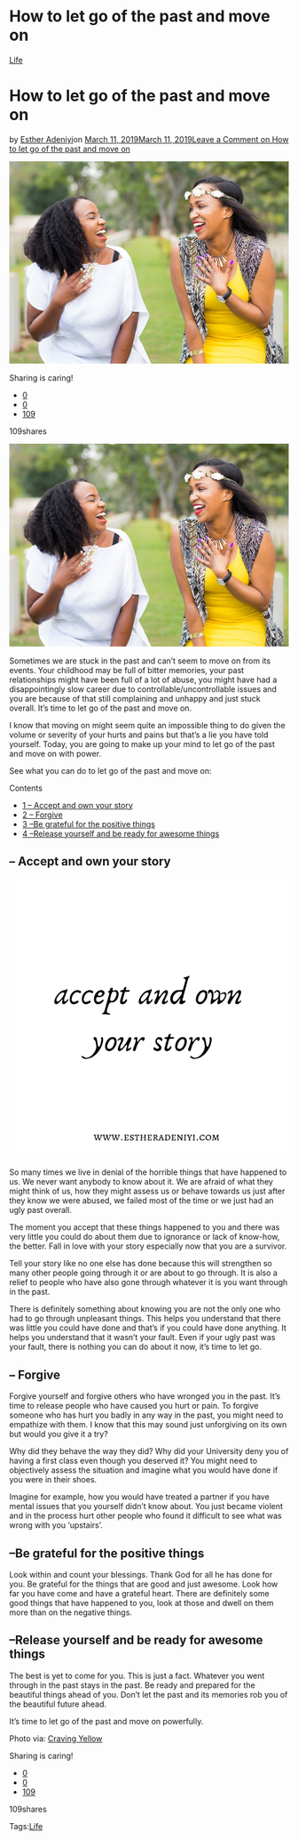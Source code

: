 # How to let go of the past and move on

[Life](https://estheradeniyi.com/category/life/)
# How to let go of the past and move on

by [Esther Adeniyi](https://estheradeniyi.com/author/esther-adeniyi/)on [March 11, 2019March 11, 2019](https://estheradeniyi.com/how-to-let-go-of-past-and-move-on/)[Leave a Comment on How to let go of the past and move on](https://estheradeniyi.com/how-to-let-go-of-past-and-move-on/#respond)

![](images\Happywomen.jpg)

Sharing is caring!

- [0](https://www.facebook.com/sharer/sharer.php?u=https%3A%2F%2Festheradeniyi.com%2Fhow-to-let-go-of-past-and-move-on%2F&amp;t=How%20to%20let%20go%20of%20the%20past%20and%20move%20on)
- [0](https://twitter.com/intent/tweet?text=How%20to%20let%20go%20of%20the%20past%20and%20move%20on&amp;url=https%3A%2F%2Festheradeniyi.com%2Fhow-to-let-go-of-past-and-move-on%2F)
- [109](#)

109shares

[![Happy women who have let go of the past](images\Happywomen.jpg)](images\Happywomen.jpg)

Sometimes we are stuck in the past and can&#x2019;t seem to move on from its events. Your childhood may be full of bitter memories, your past relationships might have been full of a lot of abuse, you might have had a disappointingly slow career due to controllable/uncontrollable issues and you are because of that still complaining and unhappy and just stuck overall. It&#x2019;s time to let go of the past and move on.

I know that moving on might seem quite an impossible thing to do given the volume or severity of your hurts and pains but that&#x2019;s a lie you have told yourself. Today, you are going to make up your mind to let go of the past and move on with power.

See what you can do to let go of the past and move on:

Contents

- [1 &#x2013; Accept and own your story](#8211_Accept_and_own_your_story)
- [2 &#x2013; Forgive](#8211_Forgive)
- [3 &#x2013;Be grateful for the positive things](#8211Be_grateful_for_the_positive_things)
- [4 &#x2013;Release yourself and be ready for awesome things](#8211Release_yourself_and_be_ready_for_awesome_things)

## &#x2013; Accept and own your story

![accept and own your story](images\accept-and-own-your-story.png)

So many times we live in denial of the horrible things that have happened to us. We never want anybody to know about it. We are afraid of what they might think of us, how they might assess us or behave towards us just after they know we were abused, we failed most of the time or we just had an ugly past overall.

The moment you accept that these things happened to you and there was very little you could do about them due to ignorance or lack of know-how, the better. Fall in love with your story especially now that you are a survivor.

Tell your story like no one else has done because this will strengthen so many other people going through it or are about to go through. It is also a relief to people who have also gone through whatever it is you want through in the past.

There is definitely something about knowing you are not the only one who had to go through unpleasant things. This helps you understand that there was little you could have done and that&#x2019;s if you could have done anything. It helps you understand that it wasn&#x2019;t your fault. Even if your ugly past was your fault, there is nothing you can do about it now, it&#x2019;s time to let go.

## &#x2013; Forgive

Forgive yourself and forgive others who have wronged you in the past. It&#x2019;s time to release people who have caused you hurt or pain. To forgive someone who has hurt you badly in any way in the past, you might need to empathize with them. I know that this may sound just unforgiving on its own but would you give it a try?

Why did they behave the way they did? Why did your University deny you of having a first class even though you deserved it? You might need to objectively assess the situation and imagine what you would have done if you were in their shoes.

Imagine for example, how you would have treated a partner if you have mental issues that you yourself didn&#x2019;t know about. You just became violent and in the process hurt other people who found it difficult to see what was wrong with you &#x2018;upstairs&#x2019;.

## &#x2013;Be grateful for the positive things

Look within and count your blessings. Thank God for all he has done for you. Be grateful for the things that are good and just awesome. Look how far you have come and have a grateful heart. There are definitely some good things that have happened to you, look at those and dwell on them more than on the negative things.

## &#x2013;Release yourself and be ready for awesome things

The best is yet to come for you. This is just a fact. Whatever you went through in the past stays in the past. Be ready and prepared for the beautiful things ahead of you. Don&#x2019;t let the past and its memories rob you of the beautiful future ahead.

It&#x2019;s time to let go of the past and move on powerfully.

Photo via: [Craving Yellow](http://www.cravingyellow.com/)

Sharing is caring!

- [0](https://www.facebook.com/sharer/sharer.php?u=https%3A%2F%2Festheradeniyi.com%2Fhow-to-let-go-of-past-and-move-on%2F&amp;t=How%20to%20let%20go%20of%20the%20past%20and%20move%20on)
- [0](https://twitter.com/intent/tweet?text=How%20to%20let%20go%20of%20the%20past%20and%20move%20on&amp;url=https%3A%2F%2Festheradeniyi.com%2Fhow-to-let-go-of-past-and-move-on%2F)
- [109](#)

109shares

Tags:[Life](https://estheradeniyi.com/tag/life/)